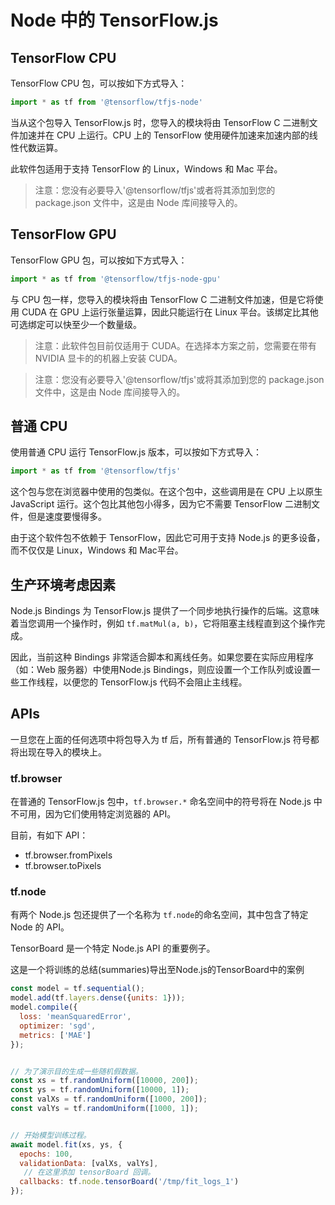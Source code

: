 # Node 中的 TensorFlow.js

## TensorFlow CPU

TensorFlow CPU 包，可以按如下方式导入：


```js
import * as tf from '@tensorflow/tfjs-node'
```


当从这个包导入 TensorFlow.js 时，您导入的模块将由 TensorFlow C 二进制文件加速并在 CPU 上运行。CPU 上的 TensorFlow 使用硬件加速来加速内部的线性代数运算。

此软件包适用于支持 TensorFlow 的 Linux，Windows 和 Mac 平台。

> 注意：您没有必要导入'@tensorflow/tfjs'或者将其添加到您的 package.json 文件中，这是由 Node 库间接导入的。


## TensorFlow GPU

TensorFlow GPU 包，可以按如下方式导入：


```js
import * as tf from '@tensorflow/tfjs-node-gpu'
```

与 CPU 包一样，您导入的模块将由 TensorFlow C 二进制文件加速，但是它将使用 CUDA 在 GPU 上运行张量运算，因此只能运行在 Linux 平台。该绑定比其他可选绑定可以快至少一个数量级。

> 注意：此软件包目前仅适用于 CUDA。在选择本方案之前，您需要在带有 NVIDIA 显卡的的机器上安装 CUDA。

> 注意：您没有必要导入'@tensorflow/tfjs'或将其添加到您的 package.json 文件中，这是由 Node 库间接导入的。


## 普通 CPU

使用普通 CPU 运行 TensorFlow.js 版本，可以按如下方式导入：


```js
import * as tf from '@tensorflow/tfjs'
```

这个包与您在浏览器中使用的包类似。在这个包中，这些调用是在 CPU 上以原生 JavaScript 运行。这个包比其他包小得多，因为它不需要 TensorFlow 二进制文件，但是速度要慢得多。

由于这个软件包不依赖于 TensorFlow，因此它可用于支持 Node.js 的更多设备，而不仅仅是 Linux，Windows 和 Mac平台。


## 生产环境考虑因素

Node.js Bindings 为 TensorFlow.js 提供了一个同步地执行操作的后端。这意味着当您调用一个操作时，例如 `tf.matMul(a, b)`，它将阻塞主线程直到这个操作完成。

因此，当前这种 Bindings 非常适合脚本和离线任务。如果您要在实际应用程序（如：Web 服务器）中使用Node.js Bindings，则应设置一个工作队列或设置一些工作线程，以便您的 TensorFlow.js 代码不会阻止主线程。


## APIs

一旦您在上面的任何选项中将包导入为 tf 后，所有普通的 TensorFlow.js 符号都将出现在导入的模块上。

### tf.browser

在普通的 TensorFlow.js 包中，`tf.browser.*` 命名空间中的符号将在 Node.js 中不可用，因为它们使用特定浏览器的 API。

目前，有如下 API：

*   tf.browser.fromPixels
*   tf.browser.toPixels

### tf.node

有两个 Node.js 包还提供了一个名称为 `tf.node`的命名空间，其中包含了特定 Node 的 API。

TensorBoard 是一个特定 Node.js API 的重要例子。

这是一个将训练的总结(summaries)导出至Node.js的TensorBoard中的案例

```js
const model = tf.sequential();
model.add(tf.layers.dense({units: 1}));
model.compile({
  loss: 'meanSquaredError',
  optimizer: 'sgd',
  metrics: ['MAE']
});


// 为了演示目的生成一些随机假数据。
const xs = tf.randomUniform([10000, 200]);
const ys = tf.randomUniform([10000, 1]);
const valXs = tf.randomUniform([1000, 200]);
const valYs = tf.randomUniform([1000, 1]);


// 开始模型训练过程。
await model.fit(xs, ys, {
  epochs: 100,
  validationData: [valXs, valYs],
   // 在这里添加 tensorBoard 回调。
  callbacks: tf.node.tensorBoard('/tmp/fit_logs_1')
});
```
